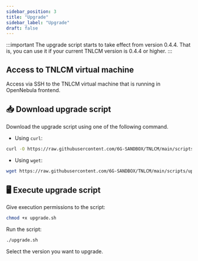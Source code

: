 ```yaml
---
sidebar_position: 3
title: "Upgrade"
sidebar_label: "Upgrade"
draft: false
---
```


:::important
The upgrade script starts to take effect from version 0.4.4. That is, you can use it if your current TNLCM version is 0.4.4 or higher.
:::

## Access to TNLCM virtual machine

Access via SSH to the TNLCM virtual machine that is running in OpenNebula frontend.

## :inbox_tray: Download upgrade script

Download the upgrade script using one of the following command.

- Using `curl`:

```bash
curl -O https://raw.githubusercontent.com/6G-SANDBOX/TNLCM/main/scripts/upgrade.sh
```

- Using `wget`:

```bash
wget https://raw.githubusercontent.com/6G-SANDBOX/TNLCM/main/scripts/upgrade.sh
```

## :desktop_computer: Execute upgrade script

Give execution permissions to the script:

```bash
chmod +x upgrade.sh
```

Run the script:

```bash
./upgrade.sh
```

Select the version you want to upgrade.
